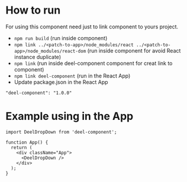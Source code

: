 # How to run
For using this component need just to link component to yours project.

- ```npm run build``` (run inside component)
- ```npm link ../<patch-to-app>/node_modules/react ../<patch-to-app>/node_modules/react-dom``` (run inside component for avoid React instance duplicate)
- ```npm link``` (run inside deel-component component for creat link to component)
- ```npm link deel-component``` (run in the React App)
- Update package.json in the React App
```
"deel-component": "1.0.0"
```

# Example using in the App
```
import DeelDropDown from 'deel-component';

function App() {
  return (
    <div className="App">
      <DeelDropDown />
    </div>
  );
}
```

